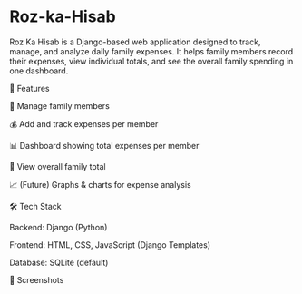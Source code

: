 # Roz-ka-Hisab
Roz Ka Hisab is a Django-based web application designed to track, manage, and analyze daily family expenses.
It helps family members record their expenses, view individual totals, and see the overall family spending in one dashboard.

🚀 Features

👥 Manage family members

💰 Add and track expenses per member

📊 Dashboard showing total expenses per member

🧾 View overall family total

📈 (Future) Graphs & charts for expense analysis

🛠️ Tech Stack

Backend: Django (Python)

Frontend: HTML, CSS, JavaScript (Django Templates)

Database: SQLite (default)

📸 Screenshots
